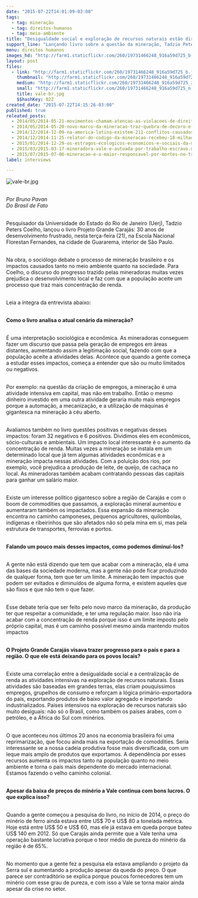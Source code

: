 ```yaml
---
date: "2015-07-22T14:01:09-03:00"
tags:
  - tag: mineração
  - tag: direitos-humanos
  - tag: meio-ambiente
title: "Desigualdade social e exploração de recursos naturais estão diretamente associados, diz professor"
support_line: "Lançando livro sobre a questão da mineração, Tadzio Peters analisa como esta atividade econômica, ao mesmo tempo em que garante lucros milionários para o setor, prejudica os trabalhadores locais."
menu: direitos humanos
images_hd: "http://farm1.staticflickr.com/260/19731466248_916a59d725_b.jpg"
layout: post
files:
  - link: "http://farm1.staticflickr.com/260/19731466248_916a59d725_b.jpg"
    thumbnail: "http://farm1.staticflickr.com/260/19731466248_916a59d725_t.jpg"
    medium: "http://farm1.staticflickr.com/260/19731466248_916a59d725_z.jpg"
    small: "http://farm1.staticflickr.com/260/19731466248_916a59d725_n.jpg"
    title: vale-br.jpg
    $$hashKey: 02Z
created_date: "2015-07-22T14:15:26-03:00"
published: true
releated_posts:
  - 2014/05/2014-05-21-movimentos-chamam-atencao-as-violacoes-de-direitos-pelas-mineradoras.md-e
  - 2014/05/2014-05-20-novo-marco-da-mineracao-traz-quebra-de-decoro-e-financiamento-de-campanha.md
  - 2014/12/2014-12-09-na-america-latina-existem-211-conflitos-causados-pela-mineracao.md
  - 2014/12/2014-11-25-relator-do-codigo-da-mineracao-recebeu-18-milhao-de-empresas-de-mineracao.md
  - 2015/01/2014-12-29-os-estragos-ecologicos-economicos-e-sociais-da-mineracao-na-america-latina.md
  - 2015/03/2015-03-17-mineradora-vale-e-autuada-por-trabalho-escravo.md
  - 2015/07/2015-07-06-mineracao-e-a-maior-responsavel-por-mortes-no-trabalho-ao-redor-do-mundo.md
label: interviews

---
```

<p><img alt="vale-br.jpg" src="http://farm1.staticflickr.com/260/19731466248_916a59d725_b.jpg" /></p>

<p><br />
<em>Por Bruno Pavan<br />
Do Brasil de Fato</em></p>

<p><br />
Pesquisador da Universidade do Estado do Rio de Janeiro (Uerj), Tadzio Peters Coelho, lan&ccedil;ou o livro Projeto Grande Caraj&aacute;s: 30 anos de desenvolvimento frustrado, nesta ter&ccedil;a-feira (21), na Escola Nacional Florestan Fernandes, na cidade de Guararema, interior de S&atilde;o Paulo.</p>

<p><br />
Na obra, o soci&oacute;logo debate o processo de minera&ccedil;&atilde;o brasileiro e os impactos causados tanto no meio ambiente quanto na sociedade. Para Coelho, o discurso do progresso trazido pelas mineradoras muitas vezes prejudica o desenvolvimento local e faz com que a popula&ccedil;&atilde;o aceite um processo que traz mais concentra&ccedil;&atilde;o de renda.</p>

<p><br />
Leia a &iacute;ntegra da entrevista abaixo:</p>

<p><br />
<strong>Como o livro analisa o atual cen&aacute;rio da minera&ccedil;&atilde;o?</strong></p>

<p><br />
&Eacute; uma interpreta&ccedil;&atilde;o sociol&oacute;gica e econ&ocirc;mica. As mineradoras conseguem fazer um discurso que passa pela gera&ccedil;&atilde;o de empregos em &aacute;reas distantes, aumentando assim a legitima&ccedil;&atilde;o social, fazendo com que a popula&ccedil;&atilde;o aceite a atividades delas. Acontece que quando a gente come&ccedil;a a estudar esses impactos, come&ccedil;a a entender que s&atilde;o ou muito limitados ou negativos.</p>

<p><br />
Por exemplo: na quest&atilde;o da cria&ccedil;&atilde;o de empregos, a minera&ccedil;&atilde;o &eacute; uma atividade intensiva em capital, mas n&atilde;o em trabalho. Ent&atilde;o o mesmo dinheiro investido em uma outra atividade geraria muito mais empregos porque a automa&ccedil;&atilde;o, a mecaniza&ccedil;&atilde;o, e a utiliza&ccedil;&atilde;o de m&aacute;quinas &eacute; gigantesca na minera&ccedil;&atilde;o &agrave; c&eacute;u aberto.</p>

<p><br />
Avaliamos tamb&eacute;m no livro quest&otilde;es positivas e negativas desses impactos: foram 32 negativos e 6 positivos. Dividimos eles em econ&ocirc;micos, s&oacute;cio-culturais e ambientais. Um impacto local interessante &eacute; o aumento da concentra&ccedil;&atilde;o de renda. Muitas vezes a minera&ccedil;&atilde;o se instala em um determinado local que j&aacute; tem algumas atividades econ&ocirc;micas e a minera&ccedil;&atilde;o impacta nessas atividades. Com a polui&ccedil;&atilde;o dos rios, por exemplo, voc&ecirc; prejudica a produ&ccedil;&atilde;o de leite, de queijo, de cacha&ccedil;a no local. As mineradoras tamb&eacute;m acabam contratando pessoas das capitais para ganhar um sal&aacute;rio maior.</p>

<p><br />
Existe um interesse pol&iacute;tico gigantesco sobre a regi&atilde;o de Caraj&aacute;s e com o boom de commodities que passamos, a explora&ccedil;&atilde;o mineral aumentou e aumentaram tamb&eacute;m os impactados. Essa expans&atilde;o da minera&ccedil;&atilde;o encontra no caminho camponeses, pequenos agricultores, quilombolas, ind&iacute;genas e ribeirinhos que s&atilde;o afetados n&atilde;o s&oacute; pela mina em si, mas pela estrutura de transportes, ferrovias e portos.</p>

<p><br />
<strong>Falando um pouco mais desses impactos, como podemos diminu&iacute;-los?</strong></p>

<p><br />
A gente n&atilde;o est&aacute; dizendo que tem que acabar com a minera&ccedil;&atilde;o, ela &eacute; uma das bases da sociedade moderna, mas a gente n&atilde;o pode ficar produzindo de qualquer forma, tem que ter um limite. A minera&ccedil;&atilde;o tem impactos que podem ser evitados e diminu&iacute;dos de alguma forma, e existem aqueles que s&atilde;o fixos e que n&atilde;o tem o que fazer.</p>

<p><br />
Esse debate teria que ser feito pelo novo marco da minera&ccedil;&atilde;o, da produ&ccedil;&atilde;o ter que respeitar a comunidade, e ter uma regula&ccedil;&atilde;o maior. Isso n&atilde;o iria acabar com a concentra&ccedil;&atilde;o de renda porque isso &eacute; um limite imposto pelo pr&oacute;prio capital, mas &eacute; um caminho poss&iacute;vel mesmo ainda mantendo muitos impactos</p>

<p><br />
<strong>O Projeto Grande Caraj&aacute;s visava trazer progresso para o pa&iacute;s e para a regi&atilde;o. O que ele est&aacute; deixando para os povos locais?</strong></p>

<p><br />
Existe uma correla&ccedil;&atilde;o entre a desigualdade social e a centraliza&ccedil;&atilde;o de renda as atividades intensivas na explora&ccedil;&atilde;o de recursos naturais. Essas atividades s&atilde;o baseadas em grandes terras, elas criam pouqu&iacute;ssimos empregos, grupelhos de consumo e refor&ccedil;am a l&oacute;gica prim&aacute;rio-exportadora do pa&iacute;s, exportando produtos de baixo valor agregado e importando industrializados. Pa&iacute;ses intensivos na explora&ccedil;&atilde;o de recursos naturais s&atilde;o muito desiguais: n&atilde;o s&oacute; o Brasil, como tamb&eacute;m os pa&iacute;ses &aacute;rabes, com o petr&oacute;leo, e a &Aacute;frica do Sul com min&eacute;rios.</p>

<p><br />
O que aconteceu nos &uacute;ltimos 20 anos na economia brasileira foi uma reprimariza&ccedil;&atilde;o, que focou ainda mais na exporta&ccedil;&atilde;o de comoddities. Seria interessante se a nossa cadeia produtiva fosse mais diversificada, com um leque mais amplo de produtos que exportamos. A depend&ecirc;ncia por esses recursos aumenta os impactos tanto na popula&ccedil;&atilde;o quanto no meio ambiente e torna o pa&iacute;s mais dependente do mercado internacional. Estamos fazendo o velho caminho colonial.</p>

<p><br />
<strong>Apesar da baixa de pre&ccedil;os do min&eacute;rio a Vale continua com bons lucros. O que explica isso?</strong></p>

<p><br />
Quando a gente come&ccedil;ou a pesquisa do livro, no in&iacute;cio de 2014, o pre&ccedil;o do min&eacute;rio de ferro ainda estava entre US$ 70 e US$ 80 a tonelada m&eacute;trica. Hoje est&aacute; entre US$ 50 e US$ 60, mas ele j&aacute; estava em queda porque bateu US$ 140 em 2012. S&oacute; que Caraj&aacute;s ainda permite que a Vale tenha uma opera&ccedil;&atilde;o bastante lucrativa porque o teor m&eacute;dio de pureza do min&eacute;rio da regi&atilde;o &eacute; de 65%.</p>

<p><br />
No momento que a gente fez a pesquisa ela estava ampliando o projeto da Serra sul e aumentando a produ&ccedil;&atilde;o apesar da queda do pre&ccedil;o. O que parece ser contradit&oacute;rio se explica porque poucos fornecedores tem um min&eacute;rio com esse grau de pureza, e com isso a Vale se torna maior ainda apesar da crise no setor.</p>
